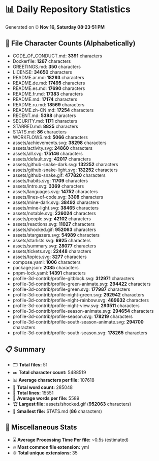 # 📊 Daily Repository Statistics
Generated on ⏰ **Nov 16, Saturday 08:23:51 PM**

## 📂 File Character Counts (Alphabetically)
- CODE_OF_CONDUCT.md: **3391** characters
- Dockerfile: **1267** characters
- GREETINGS.md: **350** characters
- LICENSE: **34650** characters
- README.ar.md: **18293** characters
- README.de.md: **17495** characters
- README.es.md: **17690** characters
- README.fr.md: **17383** characters
- README.md: **17174** characters
- README.ru.md: **18569** characters
- README.zh-CN.md: **17254** characters
- RECENT.md: **5398** characters
- SECURITY.md: **1171** characters
- STARRED.md: **8825** characters
- STATS.md: **86** characters
- WORKFLOWS.md: **5066** characters
- assets/achievements.svg: **38298** characters
- assets/activity.svg: **24860** characters
- assets/all.svg: **175146** characters
- assets/default.svg: **42017** characters
- assets/github-snake-dark.svg: **132252** characters
- assets/github-snake-light.svg: **132252** characters
- assets/github-snake.gif: **477820** characters
- assets/habits.svg: **11709** characters
- assets/intro.svg: **3369** characters
- assets/languages.svg: **14752** characters
- assets/lines-of-code.svg: **3308** characters
- assets/mine-dark.svg: **38492** characters
- assets/mine-light.svg: **38465** characters
- assets/notable.svg: **226024** characters
- assets/people.svg: **42102** characters
- assets/reactions.svg: **11027** characters
- assets/shocked.gif: **952063** characters
- assets/stargazers.svg: **54989** characters
- assets/starlists.svg: **6925** characters
- assets/summary.svg: **28077** characters
- assets/tickets.svg: **22448** characters
- assets/topics.svg: **3277** characters
- compose.yaml: **1006** characters
- package.json: **2085** characters
- pnpm-lock.yaml: **14391** characters
- profile-3d-contrib/profile-gitblock.svg: **312971** characters
- profile-3d-contrib/profile-green-animate.svg: **294422** characters
- profile-3d-contrib/profile-green.svg: **177987** characters
- profile-3d-contrib/profile-night-green.svg: **292942** characters
- profile-3d-contrib/profile-night-rainbow.svg: **489632** characters
- profile-3d-contrib/profile-night-view.svg: **293511** characters
- profile-3d-contrib/profile-season-animate.svg: **294654** characters
- profile-3d-contrib/profile-season.svg: **178219** characters
- profile-3d-contrib/profile-south-season-animate.svg: **294700** characters
- profile-3d-contrib/profile-south-season.svg: **178265** characters

## 📋 Summary
- 🗂️ **Total files:** 51
- ✒️ **Total character count:** 5488519
- 📊 **Average characters per file:** 107618
- 📝 **Total word count:** 285048
- 🧾 **Total lines:** 15551
- 📐 **Average words per file:** 5589
- 🏆 **Largest file:** assets/shocked.gif (**952063** characters)
- 🥉 **Smallest file:** STATS.md (**86** characters)

## 🌟 Miscellaneous Stats
- ⌛ **Average Processing Time Per file:** ~0.5s (estimated)
- 🔥 **Most common file extension:** yml
- 🌐 **Total unique extensions:** 35
